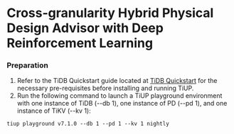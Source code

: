 # Cross-granularity Hybrid Physical Design Advisor with Deep Reinforcement Learning

###  Preparation

1. Refer to the TiDB Quickstart guide located at [TiDB Quickstart](https://docs.pingcap.com/tidb/dev/quick-start-with-tidb) for the necessary pre-requisites before installing and running TiUP.
2. Run the following command to launch a TiUP playground environment with one instance of TiDB (--db 1), one instance of PD (--pd 1), and one instance of TiKV (--kv 1):
```shell
tiup playground v7.1.0 --db 1 --pd 1 --kv 1 nightly
```



